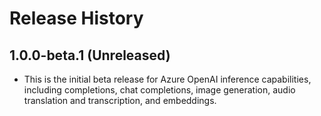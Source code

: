 # Release History

## 1.0.0-beta.1 (Unreleased)

- This is the initial beta release for Azure OpenAI inference capabilities, including completions, chat completions, image generation, audio translation and transcription, and embeddings.
